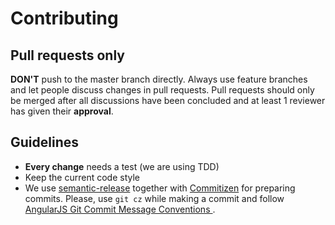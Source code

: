 # Contributing

## Pull requests only

**DON'T** push to the master branch directly. Always use feature branches and let people discuss changes in pull requests.
Pull requests should only be merged after all discussions have been concluded and at least 1 reviewer has given their
**approval**.

## Guidelines

- **Every change** needs a test (we are using TDD)
- Keep the current code style
- We use [semantic-release](https://github.com/semantic-release/semantic-release) together with [Commitizen](https://github.com/commitizen/cz-cli) for preparing commits. Please, use `git cz` while making a commit and follow [AngularJS Git Commit Message Conventions
](https://docs.google.com/document/d/1QrDFcIiPjSLDn3EL15IJygNPiHORgU1_OOAqWjiDU5Y/edit#).
